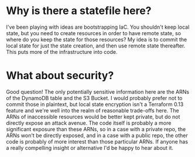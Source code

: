 # Why is there a statefile here?
I've been playing with ideas are bootstrapping IaC. You shouldn't keep local state, but you need to create resources in order to have remote state, so where do you keep the state for those resources? My idea is to commit the local state for just the state creation, and then use remote state thereafter. This puts more of the infrastructure into code.

# What about security?
Good question! The only potentially sensitive information here are the ARNs of the DynamoDB table and the S3 Bucket. I would probably prefer not to commit those in plaintext, but local state encryption isn't a Terraform 0.13 feature and we're well into the realm of reasonable trade-offs here. The ARNs of inaccessible resources would be better kept private, but do not directly expose an attack avenue. The code itself is probably a more significant exposure than these ARNs, so in a case with a private repo, the ARNs won't be directly exposed, and in a case with a public repo, the other code is probably of more interest than those particular ARNs. If anyone has a really compelling insight or alternative I'd be happy to hear about it.
